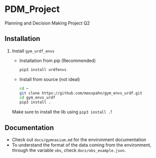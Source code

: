 # PDM_Project
Planning and Decision Making Project Q2
## Installation
1. Install `gym_urdf_envs`
    * Installation from pip (Recommended) 
        ```bash
        pip3 install urdfenvs
        ```
    * Install from source (not ideal)
        ```bash
        cd ~
        git clone https://github.com/maxspahn/gym_envs_urdf.git
        cd gym_envs_urdf
        pip3 install .
        ```

    Make sure to install the lib using `pip3 install .`!
## Documentation
* Check out `docs/gymnasium.md` for the environment documentation
* To understand the format of the data coming from the environment, through the variable `obs`, check `docs/obs_example.json`.